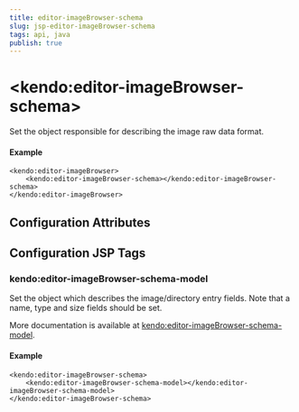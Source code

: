 ```yaml
---
title: editor-imageBrowser-schema
slug: jsp-editor-imageBrowser-schema
tags: api, java
publish: true
---
```


# \<kendo:editor-imageBrowser-schema\>

Set the object responsible for describing the image raw data format.

#### Example
    <kendo:editor-imageBrowser>
        <kendo:editor-imageBrowser-schema></kendo:editor-imageBrowser-schema>
    </kendo:editor-imageBrowser>

## Configuration Attributes


##  Configuration JSP Tags

### kendo:editor-imageBrowser-schema-model

Set the object which describes the image/directory entry fields. Note that a name, type and size fields should be set.

More documentation is available at [kendo:editor-imageBrowser-schema-model](/kendo-ui/api/wrappers/jsp/editor/imagebrowser-schema-model).

#### Example

    <kendo:editor-imageBrowser-schema>
        <kendo:editor-imageBrowser-schema-model></kendo:editor-imageBrowser-schema-model>
    </kendo:editor-imageBrowser-schema>

